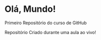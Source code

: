 # Olá, Mundo!
 Primeiro Repositório do curso de GitHub

 Repositório Criado durante uma aula ao vivo!
